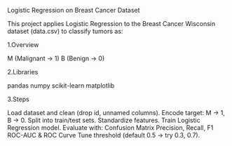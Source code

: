 Logistic Regression on Breast Cancer Dataset

This project applies Logistic Regression to the Breast Cancer Wisconsin dataset (data.csv) to classify tumors as:

1.Overview

M (Malignant → 1)
B (Benign → 0)

2.Libraries

pandas
numpy
scikit-learn
matplotlib

3.Steps

Load dataset and clean (drop id, unnamed columns).
Encode target: M → 1, B → 0.
Split into train/test sets.
Standardize features.
Train Logistic Regression model.
Evaluate with:
Confusion Matrix
Precision, Recall, F1
ROC-AUC & ROC Curve
Tune threshold (default 0.5 → try 0.3, 0.7).